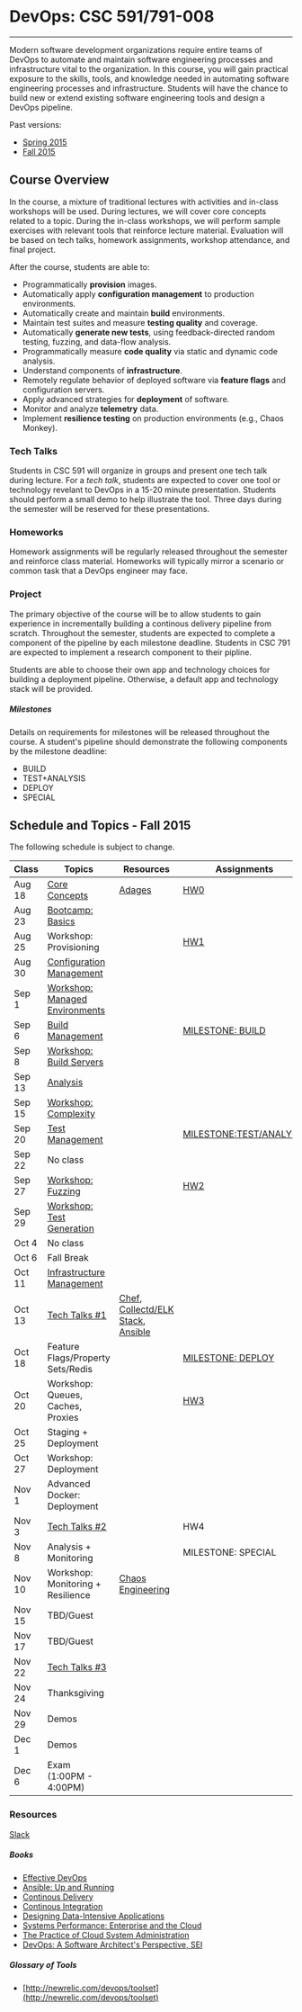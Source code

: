 # DevOps: CSC 591/791-008
-------------------------

Modern software development organizations require entire teams of DevOps to automate  and maintain software engineering processes and infrastructure vital to the organization. In this course, you will gain practical exposure to the skills, tools, and knowledge needed in automating software engineering processes and infrastructure. 
Students will have the chance to build new or extend existing software engineering tools and design a DevOps pipeline.

Past versions:
* [Spring 2015 ](https://github.com/CSC-DevOps/Course/tree/Spring2015)
* [Fall 2015 ](https://github.com/CSC-DevOps/Course/tree/Fall2015)

## Course Overview

In the course, a mixture of traditional lectures with activities and in-class workshops will be used.  During lectures, we will cover core concepts related to a topic. During the in-class workshops, we will perform sample exercises with relevant tools that reinforce lecture material.  Evaluation will be based on tech talks, homework assignments, workshop attendance, and final project.

After the course, students are able to:

* Programmatically **provision** images.
* Automatically apply **configuration management** to production environments.
* Automatically create and maintain **build** environments.
* Maintain test suites and measure **testing quality** and coverage.
* Automatically **generate new tests**, using feedback-directed random testing, fuzzing, and data-flow analysis.
* Programmatically measure **code quality** via static and dynamic code analysis.
* Understand components of **infrastructure**.
* Remotely regulate behavior of deployed software via **feature flags** and configuration servers.
* Apply advanced strategies for **deployment** of software.
* Monitor and analyze **telemetry** data.
* Implement **resilience testing** on production environments (e.g., Chaos Monkey).


### Tech Talks

Students in CSC 591 will organize in groups and present one tech talk during lecture.  For a *tech talk*, students are expected to cover one tool or technology revelant to DevOps in a 15-20 minute presentation.  Students should perform a small demo to help illustrate the tool. Three days during the semester will be reserved for these presentations.

### Homeworks

Homework assignments will be regularly released throughout the semester and reinforce class material.  Homeworks will typically mirror a scenario or common task that a DevOps engineer may face.

### Project

The primary objective of the course will be to allow students to gain experience in incrementally building a continous delivery pipeline from scratch.  Throughout the semester, students are expected to complete a component of the pipeline by each milestone deadline.  Students in CSC 791 are expected to implement a research component to their pipline. 

Students are able to choose their own app and technology choices for building a deployment pipeline.  Otherwise, a default app and technology stack will be provided.

##### Milestones

Details on requirements for milestones will be released throughout the course.  A student's pipeline should demonstrate the following components by the milestone deadline:

* BUILD
* TEST+ANALYSIS
* DEPLOY
* SPECIAL

## Schedule and Topics - Fall 2015

The following schedule is subject to change.

| Class    | Topics                           |  Resources | Assignments       |
|----------|----------------------------------|------------| ----------------  |
| Aug 18   | [Core Concepts](http://tiny.cc/CSC-DevOpsCore) |  [Adages](https://github.com/CSC-DevOps/Course/blob/master/Readings/AdagesI.pdf)          | [HW0](https://github.com/CSC-DevOps/Course/blob/master/HW/HW0.md) |
| Aug 23   | [Bootcamp: Basics](https://github.com/REU-SOS/EngineeringBasics)  |            |                   |
| Aug 25   | Workshop: Provisioning           |            | [HW1](https://github.com/CSC-DevOps/Course/blob/master/HW/HW1.md)|
| Aug 30   | [Configuration Management](http://tiny.cc/devops-cm-slides) |            |                   |
| Sep  1   | [Workshop: Managed Environments](https://github.com/CSC-DevOps/Course/blob/master/Workshops/CM.md)   |            |                   |
| Sep  6   | [Build Management](https://docs.google.com/presentation/d/1KoMQark9bdaNMBpSBfEewjR1qEic_Fi0nJxN6si6BgA/edit#slide=id.p)                 |            | [MILESTONE: BUILD](https://github.com/CSC-DevOps/Course/blob/master/Project/M1.md)  |
| Sep  8   | [Workshop: Build Servers](https://github.com/CSC-DevOps/Course/blob/master/Workshops/Build.md)          |            |                   |
| Sep 13   | [Analysis](https://docs.google.com/presentation/d/1EkfcbwXko9gvtel0t4GD_cpE4me-OAIwdYt0p_OAeIs/edit#slide=id.p)                         |            |                   |
| Sep 15   | [Workshop: Complexity](https://github.com/CSC-DevOps/Complexity)                |            |                   |
| Sep 20   | [Test Management](https://docs.google.com/presentation/d/1Wv149dt56DAixTn5BqdyHwVxBWyHU1pk5ohL7jlVAWs/edit#slide=id.p)                  |            |[MILESTONE:TEST/ANALYSIS](https://github.com/CSC-DevOps/Course/blob/master/Project/M2.md)|        
| Sep 22   | No class                         |            |                   |
| Sep 27   | [Workshop: Fuzzing](https://github.com/CSC-DevOps/Fuzzing)        |            | [HW2](https://github.com/CSC-DevOps/Course/blob/master/HW/HW2.md)               |
| Sep 29   | [Workshop: Test Generation](https://github.com/CSC-DevOps/TestGeneration)                              |            |                   |
| Oct  4   | No class                         |            |                   |
| Oct  6   | Fall Break                       |            |                   |
| Oct 11   | [Infrastructure Management](https://1drv.ms/p/s!AG169vwdL5H_jUY)        |            |                   |
| Oct 13   | [Tech Talks #1](https://github.com/CSC-DevOps/Course/blob/master/TechTalks.md)                    |  [Chef](https://github.com/stutinanda/devops-techtalk), [Collectd/ELK Stack](), [Ansible](https://github.ncsu.edu/atyagi2/TechTalk)          |                   |
| Oct 18   | Feature Flags/Property Sets/Redis|            | [MILESTONE: DEPLOY](https://github.com/CSC-DevOps/Course/blob/master/Project/M3.md) |
| Oct 20   | Workshop: Queues, Caches, Proxies|            | [HW3](https://github.com/CSC-DevOps/Course/blob/master/HW/HW3.md)               |            
| Oct 25   | Staging + Deployment             |            |                   |
| Oct 27   | Workshop: Deployment             |            |                   |
| Nov  1   | Advanced Docker: Deployment      |            |                   |
| Nov  3   | [Tech Talks #2](https://github.com/CSC-DevOps/Course/blob/master/TechTalks.md)                    |            | HW4               |
| Nov  8   | Analysis + Monitoring            |            | MILESTONE: SPECIAL|
| Nov 10   | Workshop: Monitoring + Resilience|  [Chaos Engineering](https://www.facebook.com/notes/tpm-networking-group/notes-from-chaos-community-day-nov-4th-2015/1042668315800057)          |                   |
| Nov 15   | TBD/Guest                        |            |                   |
| Nov 17   | TBD/Guest                        |            |                   |
| Nov 22   | [Tech Talks #3](https://github.com/CSC-DevOps/Course/blob/master/TechTalks.md)                    |            |                   |
| Nov 24   | Thanksgiving                     |            |                   |
| Nov 29   | Demos                            |            |                   |
| Dec  1   | Demos                            |            |                   |
| Dec  6   | Exam (1:00PM - 4:00PM)           |            |                   |

### Resources

[Slack](https://csc-devopsfall16.slack.com)

##### Books

* [Effective DevOps](https://www.amazon.com/Effective-DevOps-Building-Collaboration-Affinity/dp/1491926309)
* [Ansible: Up and Running](http://www.ansiblebook.com/)
* [Continous Delivery](http://continuousdelivery.com/)
* [Continous Integration](http://www.amazon.com/Continuous-Integration-Improving-Software-Reducing/dp/0321336380)
* [Designing Data-Intensive Applications](http://dataintensive.net/)
* [Systems Performance: Enterprise and the Cloud](http://www.brendangregg.com/sysperfbook.html)
* [The Practice of Cloud System Administration](http://the-cloud-book.com/)
* [DevOps: A Software Architect's Perspective, SEI](http://www.amazon.com/DevOps-Software-Architects-Perspective-Engineering/dp/0134049845)

##### Glossary of Tools

* [http://newrelic.com/devops/toolset](http://newrelic.com/devops/toolset)
